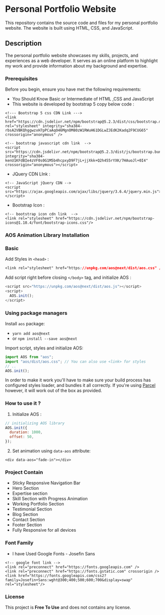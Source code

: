 # Personal Portfolio Website

This repository contains the source code and files for my personal portfolio website. The website is built using HTML, CSS, and JavaScript.

## Description

The personal portfolio website showcases my skills, projects, and experiences as a web developer. It serves as an online platform to highlight my work and provide information about my background and expertise.

### Prerequisites

Before you begin, ensure you have met the following requirements:

- You Should Know Basic or Intermediate of HTML ,CSS and JavaScript
- This website is developed by bootstrap 5 copy below code :

```
<!--- Bootstrap 5 css CDN Link --->
<link href="https://cdn.jsdelivr.net/npm/bootstrap@5.2.3/dist/css/bootstrap.min.css" rel="stylesheet" integrity="sha384-rbsA2VBKQhggwzxH7pPCaAqO46MgnOM80zW1RWuH61DGLwZJEdK2Kadq2F9CUG65" crossorigin="anonymous" />

<!-- bootstrap javascript cdn link  -->
<script src="https://cdn.jsdelivr.net/npm/bootstrap@5.2.3/dist/js/bootstrap.bundle.min.js" integrity="sha384-kenU1KFdBIe4zVF0s0G1M5b4hcpxyD9F7jL+jjXkk+Q2h455rYXK/7HAuoJl+0I4" crossorigin="anonymous"></script>
```

- JQuery CDN LInk :

```
<!-- JavaScript jQuery CDN -->
<script src="https://ajax.googleapis.com/ajax/libs/jquery/3.6.4/jquery.min.js"></script>
```

- Bootstrap Icon :

```
<!-- bootstrap icon cdn link  -->
<link rel="stylesheet" href="https://cdn.jsdelivr.net/npm/bootstrap-icons@1.10.4/font/bootstrap-icons.css"/>
```

### AOS Animation Library Installation

### Basic

Add Styles in `<head>` :

```css
<link rel="stylesheet" href="https://unpkg.com/aos@next/dist/aos.css" />
```

Add script right before closing `</body>` tag, and initialize AOS :

```js
<script src="https://unpkg.com/aos@next/dist/aos.js"></script>
<script>
  AOS.init();
</script>
```

### Using package managers

Install `aos` package:

- `yarn add aos@next`
- or `npm install --save aos@next`

Import script, styles and initialize AOS:

```js
import AOS from "aos";
import "aos/dist/aos.css"; // You can also use <link> for styles
// ..
AOS.init();
```

In order to make it work you'll have to make sure your build process has configured styles loader, and bundles it all correctly.
If you're using [Parcel](https://parceljs.org/) however, it will work out of the box as provided.

### How to use it ?

1. Initialize AOS :

```js
// initializing AOS library
AOS.init({
  duration: 1000,
  offset: 50,
});
```

2. Set animation using `data-aos` attribute:

```
<div data-aos="fade-in"></div>
```

### Project Contain

- Sticky Responsive Navigation Bar
- Hero Section
- Expertise section
- Skill Section with Progress Animation
- Working Portfolio Section
- Testimonial Section
- Blog Section
- Contact Section
- Footer Section
- Fully Responsive for all devices

### Font Family

- I have Used Google Fonts - Josefin Sans

```
<!-- google font link -->
<link rel="preconnect" href="https://fonts.googleapis.com" />
<link rel="preconnect" href="https://fonts.gstatic.com" crossorigin />
<link href="https://fonts.googleapis.com/css2?family=Josefin+Sans:wght@300;400;500;600;700&display=swap" rel="stylesheet"/>
```

### License

This project is **Free To Use** and does not contains any license.
